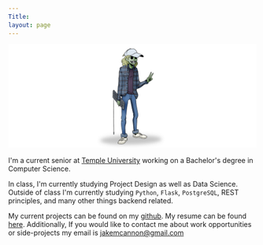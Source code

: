 ```yaml
---
Title:
layout: page
---
```




<img src="/assets/IMG_6279.JPG">

I'm a current senior at [Temple University](https://www.temple.edu/) working on a Bachelor's degree in Computer Science.

In class, I'm currently studying Project Design as well as Data Science. Outside of class I'm currently studying <code>Python</code>, <code>Flask</code>, <code>PostgreSQL</code>, REST principles, and many other things backend related.

My current projects can be found on my [github](https://github.com/jakemcannon). My resume can be found [here](current_resume.pdf). Additionally, If you would like to contact me about work opportunities or side-projects my email is jakemcannon@gmail.com
